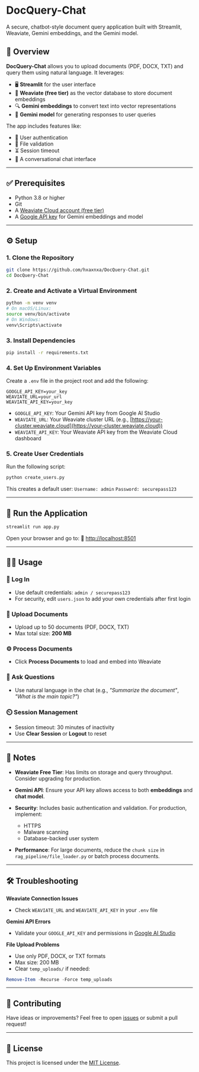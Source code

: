 # DocQuery-Chat

A secure, chatbot-style document query application built with Streamlit, Weaviate, Gemini embeddings, and the Gemini model.

## 🌟 Overview

**DocQuery-Chat** allows you to upload documents (PDF, DOCX, TXT) and query them using natural language. It leverages:

- 🖥️ **Streamlit** for the user interface  
- 🧠 **Weaviate (free tier)** as the vector database to store document embeddings  
- 🔍 **Gemini embeddings** to convert text into vector representations  
- 💬 **Gemini model** for generating responses to user queries

The app includes features like:
- 🔐 User authentication
- 📁 File validation
- ⏳ Session timeout
- 💬 A conversational chat interface

---

## ✅ Prerequisites

- Python 3.8 or higher  
- Git  
- A [Weaviate Cloud account (free tier)](https://console.weaviate.cloud/)  
- A [Google API key](https://makersuite.google.com/app/apikey) for Gemini embeddings and model  

---

## ⚙️ Setup

### 1. Clone the Repository
```bash
git clone https://github.com/hxaxnxa/DocQuery-Chat.git
cd DocQuery-Chat
````

### 2. Create and Activate a Virtual Environment

```bash
python -m venv venv
# On macOS/Linux:
source venv/bin/activate
# On Windows:
venv\Scripts\activate
```

### 3. Install Dependencies

```bash
pip install -r requirements.txt
```

### 4. Set Up Environment Variables

Create a `.env` file in the project root and add the following:

```
GOOGLE_API_KEY=your_key
WEAVIATE_URL=your_url
WEAVIATE_API_KEY=your_key
```

* `GOOGLE_API_KEY`: Your Gemini API key from Google AI Studio
* `WEAVIATE_URL`: Your Weaviate cluster URL (e.g., [https://your-cluster.weaviate.cloud](https://your-cluster.weaviate.cloud))
* `WEAVIATE_API_KEY`: Your Weaviate API key from the Weaviate Cloud dashboard

### 5. Create User Credentials

Run the following script:

```bash
python create_users.py
```

This creates a default user:
`Username: admin`
`Password: securepass123`

---

## 🚀 Run the Application

```bash
streamlit run app.py
```

Open your browser and go to:
📍 [http://localhost:8501](http://localhost:8501)

---

## 🧑‍💻 Usage

### 🔐 Log In

* Use default credentials: `admin / securepass123`
* For security, edit `users.json` to add your own credentials after first login

### 📁 Upload Documents

* Upload up to 50 documents (PDF, DOCX, TXT)
* Max total size: **200 MB**

### ⚙️ Process Documents

* Click **Process Documents** to load and embed into Weaviate

### 💬 Ask Questions

* Use natural language in the chat (e.g., *"Summarize the document"*, *"What is the main topic?"*)

### ⏲️ Session Management

* Session timeout: 30 minutes of inactivity
* Use **Clear Session** or **Logout** to reset

---

## 📝 Notes

* **Weaviate Free Tier**: Has limits on storage and query throughput. Consider upgrading for production.
* **Gemini API**: Ensure your API key allows access to both **embeddings** and **chat model**.
* **Security**: Includes basic authentication and validation. For production, implement:

  * HTTPS
  * Malware scanning
  * Database-backed user system
* **Performance**: For large documents, reduce the `chunk size` in `rag_pipeline/file_loader.py` or batch process documents.

---

## 🛠️ Troubleshooting

**Weaviate Connection Issues**

* Check `WEAVIATE_URL` and `WEAVIATE_API_KEY` in your `.env` file

**Gemini API Errors**

* Validate your `GOOGLE_API_KEY` and permissions in [Google AI Studio](https://makersuite.google.com/)

**File Upload Problems**

* Use only PDF, DOCX, or TXT formats
* Max size: 200 MB
* Clear `temp_uploads/` if needed:

```powershell
Remove-Item -Recurse -Force temp_uploads
```

---

## 🤝 Contributing

Have ideas or improvements?
Feel free to open [issues](https://github.com/hxaxnxa/DocQuery-Chat/issues) or submit a pull request!

---

## 📄 License

This project is licensed under the [MIT License](License).
